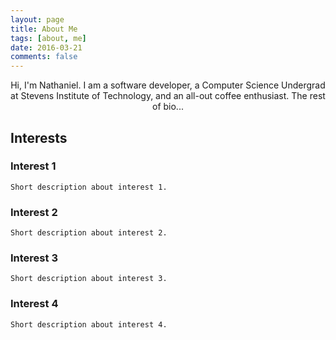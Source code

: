 ```yaml
---
layout: page
title: About Me
tags: [about, me]
date: 2016-03-21
comments: false
---
```

    
<center>Hi, I'm Nathaniel. I am a software developer, a Computer Science Undergrad at Stevens Institute of Technology, and an all-out coffee enthusiast. The rest of bio...</center>

## Interests
### Interest 1
    Short description about interest 1.

### Interest 2
    Short description about interest 2.

### Interest 3
    Short description about interest 3.

### Interest 4
    Short description about interest 4.
